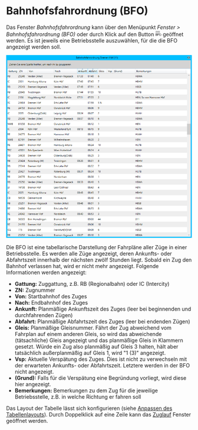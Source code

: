 # Bahnhofsfahrordnung (BFO)

Das Fenster *Bahnhofsfahrordnung* kann über den Menüpunkt *Fenster > Bahnhofsfahrordnung (BFO)* oder durch Klick auf den Button ![BFO Button](../Leibit.Client.WPF/Resources/Images/bfo.png) geöffnet werden. Es ist jeweils eine Betriebsstelle auszuwählen, für die die BFO angezeigt werden soll.

![Fenster Bahnhofsfahrordnung](img/bfo.png)

Die BFO ist eine tabellarische Darstellung der Fahrpläne aller Züge in einer Betriebsstelle. Es werden alle Züge angezeigt, deren Ankunfts- oder Abfahrtszeit innerhalb der nächsten zwölf Stunden liegt. Sobald ein Zug den Bahnhof verlassen hat, wird er nicht mehr angezeigt. Folgende Informationen werden angezeigt:

- **Gattung:** Zuggattung, z.B. RB (Regionalbahn) oder IC (Intercity)
- **ZN:** Zugnummer
- **Von:** Startbahnhof des Zuges
- **Nach:** Endbahnhof des Zuges
- **Ankunft:** Planmäßige Ankunftszeit des Zuges (leer bei beginnenden und durchfahrenden Zügen)
- **Abfahrt:** Planmäßige Abfahrtszeit des Zuges (leer bei endenden Zügen)
- **Gleis:** Planmäßige Gleisnummer. Fährt der Zug abweichend vom Fahrplan auf einem anderen Gleis, so wird das abweichende (tätsachliche) Gleis angezeigt und das planmäßige Gleis in Klammern gesetzt. Würde ein Zug also planmäßig auf Gleis 3 halten, hält aber tatsächlich außerplanmäßig auf Gleis 1, wird "1 (3)" angezeigt.
- **Vsp:** Aktuelle Verspätung des Zuges. Dies ist nicht zu verwechseln mit der erwarteten Ankunfts- oder Abfahrtszeit. Letztere werden in der BFO nicht angezeigt.
- **(Grund):** Falls für die Verspätung eine Begründung vorliegt, wird diese hier angezeigt.
- **Bemerkungen:** Bemerkungen zu dem Zug für die jeweilige Betriebsstelle, z.B. in welche Richtung er fahren soll

Das Layout der Tabelle lässt sich konfigurieren (siehe [Anpassen des Tabellenlayouts](tabellen.md)). Durch Doppelklick auf eine Zeile kann das [Zuglauf](zuglauf.md) Fenster geöffnet werden.